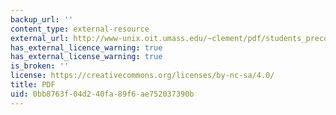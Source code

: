 ```yaml
---
backup_url: ''
content_type: external-resource
external_url: http://www-unix.oit.umass.edu/~clement/pdf/students_preconceptions_in_introductory_mechanics.pdf
has_external_licence_warning: true
has_external_license_warning: true
is_broken: ''
license: https://creativecommons.org/licenses/by-nc-sa/4.0/
title: PDF
uid: 0bb8763f-04d2-40fa-89f6-ae752037390b
---
```

